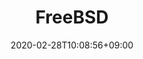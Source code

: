 ---
title: "FreeBSD"
date: 2020-02-28T10:08:56+09:00
description: "Os underdogs"
draft: false
collapsible: true
weight: 1
---